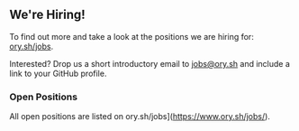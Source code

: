 ## We're Hiring!

To find out more and take a look at the positions we are hiring for: [ory.sh/jobs](https://www.ory.sh/jobs/).

Interested? Drop us a short introductory email to [jobs@ory.sh](mailto:jobs@ory.sh) and include a link to your GitHub profile.

### Open Positions

All open positions are listed on ory.sh/jobs](https://www.ory.sh/jobs/).
